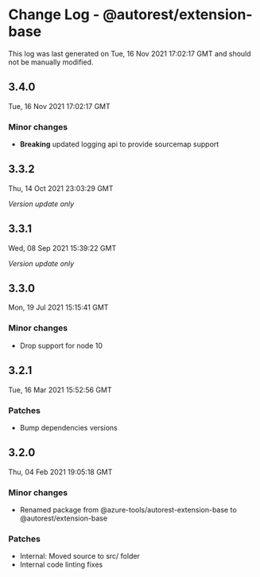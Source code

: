 # Change Log - @autorest/extension-base

This log was last generated on Tue, 16 Nov 2021 17:02:17 GMT and should not be manually modified.

## 3.4.0
Tue, 16 Nov 2021 17:02:17 GMT

### Minor changes

- **Breaking** updated logging api to provide sourcemap support 

## 3.3.2
Thu, 14 Oct 2021 23:03:29 GMT

_Version update only_

## 3.3.1
Wed, 08 Sep 2021 15:39:22 GMT

_Version update only_

## 3.3.0
Mon, 19 Jul 2021 15:15:41 GMT

### Minor changes

- Drop support for node 10

## 3.2.1
Tue, 16 Mar 2021 15:52:56 GMT

### Patches

- Bump dependencies versions

## 3.2.0
Thu, 04 Feb 2021 19:05:18 GMT

### Minor changes

- Renamed package from @azure-tools/autorest-extension-base to @autorest/extension-base

### Patches

- Internal: Moved source to src/ folder
- Internal code linting fixes

